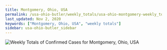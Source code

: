 ```yaml
---
title: Montgomery, Ohio, USA
permalink: /usa-ohio-butler/weekly_totals/usa-ohio-montgomery-weekly_totals.html
last_updated: Nov 2, 2020
keywords: ["Montgomery, Ohio, USA", "weekly totals"]
sidebar: usa-ohio-butler_sidebar
---
```


![Weekly Totals of Confirmed Cases for Montgomery, Ohio, USA](/covid_tracker/images/graphs/usa-ohio-montgomery-weekly_totals_graph.png)
